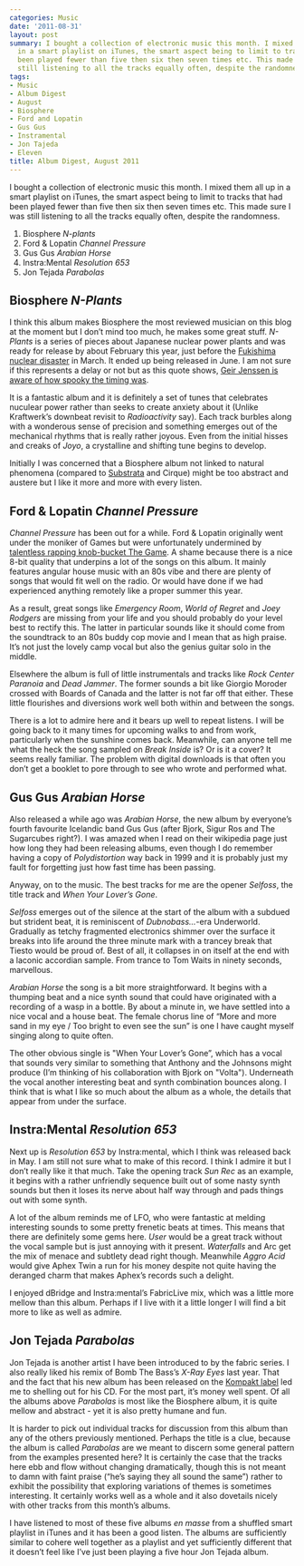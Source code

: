```yaml
---
categories: Music
date: '2011-08-31'
layout: post
summary: I bought a collection of electronic music this month. I mixed them all up
  in a smart playlist on iTunes, the smart aspect being to limit to tracks that had
  been played fewer than five then six then seven times etc. This made sure I was
  still listening to all the tracks equally often, despite the randomness.
tags:
- Music
- Album Digest
- August
- Biosphere
- Ford and Lopatin
- Gus Gus
- Instramental
- Jon Tajeda
- Eleven
title: Album Digest, August 2011
---
```


I bought a collection of electronic music this month. I mixed them all up in a smart playlist on iTunes, the smart aspect being to limit to tracks that had been played fewer than five then six then seven times etc. This made sure I was still listening to all the tracks equally often, despite the randomness.

1. Biosphere _N-plants_
2. Ford & Lopatin _Channel Pressure_
3. Gus Gus _Arabian Horse_
4. Instra:Mental _Resolution 653_
5. Jon Tejada _Parabolas_

## Biosphere _N-Plants_


I think this album makes Biosphere the most reviewed musician on this blog at the moment but I don’t mind too much, he makes some great stuff. _N-Plants_ is a series of pieces about Japanese nuclear power plants and was ready for release by about February this year, just before the [Fukishima nuclear disaster](http://en.wikipedia.org/wiki/Fukushima_Daiichi_nuclear_disaster) in March. It ended up being released in June. I am not sure if this represents a delay or not but as this quote shows, [Geir Jenssen is aware of how spooky the timing was](http://www.touchmusic.org.uk/catalogue/to84_biosphere_nplants.html).

It is a fantastic album and it is definitely a set of tunes that celebrates nuculear power rather than seeks to create anxiety about it (Unlike Kraftwerk’s downbeat revisit to _Radioactivity_ say). Each track burbles along with a wonderous sense of precision and something emerges out of the mechanical rhythms that is really rather joyous. Even from the initial hisses and creaks of _Joyo_, a crystalline and shifting tune begins to develop.

Initially I was concerned that a Biosphere album not linked to natural phenomena (compared to [Substrata](uc4) and Cirque) might be too abstract and austere but I like it more and more with every listen.

## Ford & Lopatin _Channel Pressure_

_Channel Pressure_ has been out for a while. Ford & Lopatin originally went under the moniker of Games but were unfortunately undermined by [talentless rapping knob-bucket The Game](http://www.guardian.co.uk/music/2011/aug/15/game-twitter-prank-la-police). A shame because there is a nice 8-bit quality that underpins a lot of the songs on this album. It mainly features angular house music with an 80s vibe and there are plenty of songs that would fit well on the radio. Or would have done if we had experienced anything remotely like a proper summer this year.

As a result, great songs like _Emergency Room_, _World of Regret_ and _Joey Rodgers_ are missing from your life and you should probably do your level best to rectify this. The latter in particular sounds like it should come from the soundtrack to an 80s buddy cop movie and I mean that as high praise. It’s not just the lovely camp vocal but also the genius guitar solo in the middle.

Elsewhere the album is full of little instrumentals and tracks like _Rock Center Paranoia_ and _Dead Jammer_. The former sounds a bit like Giorgio Moroder crossed with Boards of Canada and the latter is not far off that either. These little flourishes and diversions work well both within and between the songs.

There is a lot to admire here and it bears up well to repeat listens. I will be going back to it many times for upcoming walks to and from work, particularly when the sunshine comes back. Meanwhile, can anyone tell me what the heck the song sampled on _Break Inside_ is? Or is it a cover? It seems really familiar. The problem with digital downloads is that often you don’t get a booklet to pore through to see who wrote and performed what.

## Gus Gus _Arabian Horse_

Also released a while ago was _Arabian Horse_, the new album by everyone’s fourth favourite Icelandic band Gus Gus (after Bjork, Sigur Ros and The Sugarcubes right?). I was amazed when I read on their wikipedia page just how long they had been releasing albums, even though I do remember having a copy of _Polydistortion_ way back in 1999 and it is probably just my fault for forgetting just how fast time has been passing.

Anyway, on to the music. The best tracks for me are the opener _Selfoss_, the title track and _When Your Lover’s Gone_.

_Selfoss_ emerges out of the silence at the start of the album with a subdued but strident beat, it is reminiscent of _Dubnobass…_-era Underworld. Gradually as tetchy fragmented electronics shimmer over the surface it breaks into life around the three minute mark with a trancey break that Tiesto would be proud of. Best of all, it collapses in on itself at the end with a laconic accordian sample. From trance to Tom Waits in ninety seconds, marvellous.

_Arabian Horse_ the song is a bit more straightforward. It begins with a thumping beat and a nice synth sound that could have originated with a recording of a wasp in a bottle. By about a minute in, we have settled into a nice vocal and a house beat. The female chorus line of “More and more sand in my eye / Too bright to even see the sun” is one I have caught myself singing along to quite often.

The other obvious single is "When Your Lover’s Gone”, which has a vocal that sounds very similar to something that Anthony and the Johnsons might produce (I’m thinking of his collaboration with Bjork on "Volta"). Underneath the vocal another interesting beat and synth combination bounces along. I think that is what I like so much about the album as a whole, the details that appear from under the surface.

## Instra:Mental _Resolution 653_

Next up is _Resolution 653_ by Instra:mental, which I think was released back in May. I am still not sure what to make of this record. I think I admire it but I don’t really like it that much. Take the opening track _Sun Rec_ as an example, it begins with a rather unfriendly sequence built out of some nasty synth sounds but then it loses its nerve about half way through and pads things out with some synth.

A lot of the album reminds me of LFO, who were fantastic at melding interesting sounds to some pretty frenetic beats at times. This means that there are definitely some gems here. _User_ would be a great track without the vocal sample but is just annoying with it present. _Waterfalls_ and Arc get the mix of menace and subtlety dead right though. Meanwhile _Aggro Acid_ would give Aphex Twin a run for his money despite not quite having the deranged charm that makes Aphex’s records such a delight.

I enjoyed dBridge and Instra:mental’s FabricLive mix, which was a little more mellow than this album. Perhaps if I live with it a little longer I will find a bit more to like as well as admire.

## Jon Tejada _Parabolas_

Jon Tejada is another artist I have been introduced to by the fabric series. I also really liked his remix of Bomb The Bass’s _X-Ray Eyes_ last year. That and the fact that his new album has been released on the [Kompakt label](http://www.kompakt.fm/) led me to shelling out for his CD. For the most part, it’s money well spent. Of all the albums above _Parabolas_ is most like the Biosphere album, it is quite mellow and abstract - yet it is also pretty humane and fun.

It is harder to pick out individual tracks for discussion from this album than any of the others previously mentioned. Perhaps the title is a clue, because the album is called _Parabolas_ are we meant to discern some general pattern from the examples presented here? It is certainly the case that the tracks here ebb and flow without changing dramatically, though this is not meant to damn with faint praise (“he’s saying they all sound the same”) rather to exhibit the possibility that exploring variations of themes is sometimes interesting. It certainly works well as a whole and it also dovetails nicely with other tracks from this month’s albums.

I have listened to most of these five albums _en masse_ from a shuffled smart playlist in iTunes and it has been a good listen. The albums are sufficiently similar to cohere well together as a playlist and yet sufficiently different that it doesn’t feel like I’ve just been playing a five hour Jon Tejada album.
